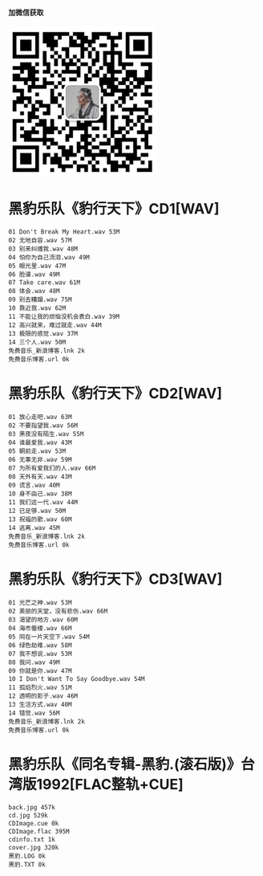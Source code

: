 #### 加微信获取
![扫码加微信](w.png)
# 黑豹乐队《豹行天下》CD1[WAV]
    01 Don't Break My Heart.wav 53M
    02 无地自容.wav 57M
    03 别来纠缠我.wav 48M
    04 怕你为自己流泪.wav 49M
    05 眼光里.wav 47M
    06 脸谱.wav 49M
    07 Take care.wav 61M
    08 体会.wav 48M
    09 别去糟蹋.wav 75M
    10 靠近我.wav 62M
    11 不能让我的烦恼没机会表白.wav 39M
    12 高兴就来，难过就走.wav 44M
    13 极限的感觉.wav 37M
    14 三个人.wav 50M
    免费音乐_新浪博客.lnk 2k
    免费音乐博客.url 0k
# 黑豹乐队《豹行天下》CD2[WAV]
    01 放心走吧.wav 63M
    02 不要指望我.wav 56M
    03 黑夜没有陌生.wav 55M
    04 谁最爱我.wav 43M
    05 朝前走.wav 53M
    06 无事无非.wav 59M
    07 为所有爱我们的人.wav 66M
    08 天外有天.wav 43M
    09 谎言.wav 40M
    10 身不由己.wav 38M
    11 我们这一代.wav 44M
    12 已足够.wav 50M
    13 祝福的歌.wav 60M
    14 逃离.wav 45M
    免费音乐_新浪博客.lnk 2k
    免费音乐博客.url 0k
# 黑豹乐队《豹行天下》CD3[WAV]
    01 光芒之神.wav 53M
    02 美丽的天堂，没有悲伤.wav 66M
    03 渴望的地方.wav 60M
    04 海市蜃楼.wav 66M
    05 同在一片天空下.wav 54M
    06 绿色劫难.wav 58M
    07 我不想说.wav 53M
    08 我问.wav 49M
    09 你就是你.wav 47M
    10 I Don't Want To Say Goodbye.wav 54M
    11 孤焰烈火.wav 51M
    12 透明的影子.wav 46M
    13 生活方式.wav 40M
    14 错觉.wav 56M
    免费音乐_新浪博客.lnk 2k
    免费音乐博客.url 0k
# 黑豹乐队《同名专辑-黑豹.(滚石版)》台湾版1992[FLAC整轨+CUE]
    back.jpg 457k
    cd.jpg 529k
    CDImage.cue 0k
    CDImage.flac 395M
    cdinfo.txt 1k
    cover.jpg 320k
    黑豹.LOG 0k
    黑豹.TXT 0k
